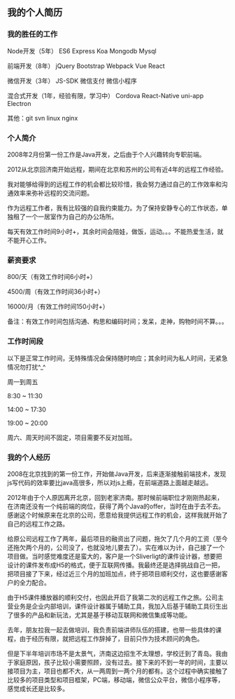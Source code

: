 ## 我的个人简历

### 我的胜任的工作

Node开发（5年） ES6 Express Koa Mongodb Mysql

前端开发（8年） jQuery Bootstrap Webpack Vue React

微信开发（3年） JS-SDK 微信支付 微信小程序

混合式开发（1年，经验有限，学习中） Cordova React-Native uni-app Electron

其他：git svn linux nginx

### 个人简介

2008年2月份第一份工作是Java开发，之后由于个人兴趣转向专职前端。

2012从北京回济南开始远程，期间在北京和苏州的公司有近4年的远程工作经验。

我对能够给得到的远程工作的机会都比较珍惜，我会努力通过自己的工作效率和沟通效率来弥补远程的交流问题。

作为远程工作者，我有比较强的自我约束能力。为了保持安静专心的工作状态，单独租了一个一居室作为自己的办公场所。

每天有效工作时间9小时+，其余时间会陪娃，做饭，运动。。。不能热爱生活，就不能开心工作。

### 薪资要求

800/天（有效工作时间6小时+）

4500/周（有效工作时间36小时+）

16000/月（有效工作时间150小时+）

备注：有效工作时间包括沟通、构思和编码时间；发呆，走神，购物时间不算。。。

### 工作时间段

以下是正常工作时间，无特殊情况会保持随时响应；其余时间为私人时间，无紧急情况勿打扰^_^

周一到周五

8:30 ~ 11:30

14:00 ~ 17:30

19:00 ~ 20:00

周六、周天时间不固定，项目需要不反对加班。

### 我的个人经历

2008在北京找到的第一份工作，开始做Java开发，后来逐渐接触前端技术，发现js写代码的效率要比java高很多，所以对js上瘾，在前端道路上面越走越远。

2012年由于个人原因离开北京，回到老家济南。那时候前端职位才刚刚热起来，在济南还没有一个纯前端的岗位，获得了两个Java的offer，当时在由于去不去。感谢这个时候原来在北京的公司，愿意给我提供远程工作的机会，这样我就开始了自己的远程工作之路。

给原公司远程工作了两年，最后项目的融资出了问题，拖欠了几个月的工资（至今还拖欠两个月的，公司没了，也就没地儿要去了）。实在难以为计，自己接了一个项目做。当时感觉难度还是蛮大的，客户是一个Sliverligt的课件设计器，想要把设计的课件发布成H5的格式，便于互联网传播。我最终还是选择挑战自己一把，把项目接了下来，经过近三个月的加班加点，终于把项目顺利交付，这也要感谢客户的全力配合。

由于H5课件播放器的顺利交付，也因此开启了我第二次的远程工作之旅。公司主营业务是企业内部培训，课件设计器属于辅助工具，我加入后基于辅助工具衍生出了很多的产品和新玩法，尤其是基于移动互联网和微信集成等功能。

去年，朋友拉我一起去做培训，我负责前端讲师队伍的搭建，也带一些具体的课程，由于经历有限，就把远程工作辞掉了，目前只作为技术顾问的角色。

但是下半年培训市场不是太景气，济南这边招生不太理想，学校迁到了青岛。我由于家庭原因，孩子比较小需要照顾，没有过去。接下来的不到一年的时间，主要以接项目为主，项目也都不大，从一两周到一两个月的都有。这个过程中确实接触了比较多的项目类型和项目框架，PC端，移动端，微信公众平台，微信小程序等，感觉成长还是比较多。


